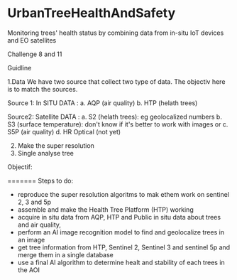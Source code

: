 # UrbanTreeHealthAndSafety
Monitoring trees' health status by combining data from in-situ IoT devices and EO satellites


Challenge 8 and 11

Guidline


1.Data
We have two source that collect two type of data. The objectiv here is to match the sources.

Source 1:
In SITU DATA :
   a. AQP (air quality)
   b. HTP (helath trees)
   
Source2:
Satellite DATA :
  a. S2 (helath trees): eg geolocalized numbers
  b. S3 (surface temperature): don't know if it's better to work with images or 
  c. S5P (air quality)
  d. HR Optical (not yet)

2. Make the super resolution
3. Single analyse tree

Objectif:

=======
Steps to do:
- reproduce the super resolution algoritms to mak ethem work on sentinel 2, 3 and 5p
- assemble and make the Health Tree Platform (HTP) working
- acquire in situ data from AQP, HTP and Public in situ data about trees and air quality,
- perform an AI image recognition model to find and geolocalize trees in an image
- get tree information from HTP, Sentinel 2, Sentinel 3 and sentinel 5p and merge them in a single database 
- use a final AI algorithm to determine healt and stability of each trees in the AOI
  

